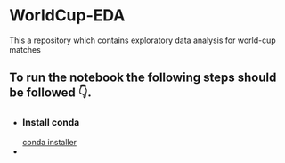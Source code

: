 # WorldCup-EDA
This a repository which contains exploratory data analysis for world-cup matches
## To run the notebook the following steps should be followed 👇.

* ### Install conda 
  [conda installer](https://conda.io/projects/conda/en/latest/user-guide/install/windows.html)
* 
